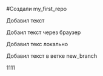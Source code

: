 ﻿#Создали my_first_repo

Добавил текст

Добаил текст через браузер

Добавил текс локально

Добавил текст в ветке new_branch

1111

